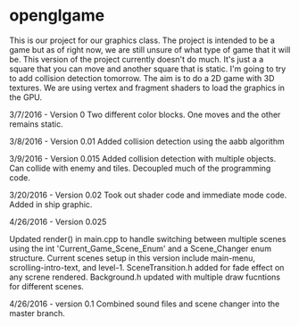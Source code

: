# openglgame

This is our project for our graphics class.  The project is intended to be a game but as 
of right now, we are still unsure of what type of game that it will be. This version of the project 
currently doesn't do much.  It's just a a square that you can move and another square that is static.
I'm going to try to add collision detection tomorrow.  The aim is to do a 2D game with 3D textures.
We are using vertex and fragment shaders to load the graphics in the GPU.  

3/7/2016 - Version 0
Two different color blocks.  One moves and the other remains static.

3/8/2016 - Version 0.01
Added collision detection using the aabb algorithm

3/9/2016 - Version 0.015
Added collision detection with multiple objects. Can collide with enemy and tiles.
Decoupled much of the programming code.

3/20/2016 - Version 0.02
Took out shader code and immediate mode code.  Added in ship graphic.

4/26/2016 - Version 0.025 

Updated render() in main.cpp to handle switching between multiple scenes using the int 'Current_Game_Scene_Enum' and a Scene_Changer enum structure. Current scenes setup in this version include main-menu, scrolling-intro-text, and level-1. SceneTransition.h added for fade effect on any screne rendered. Background.h updated with multiple draw fucntions for different scenes.

4/26/2016 - version 0.1
Combined sound files and scene changer into the master branch.


